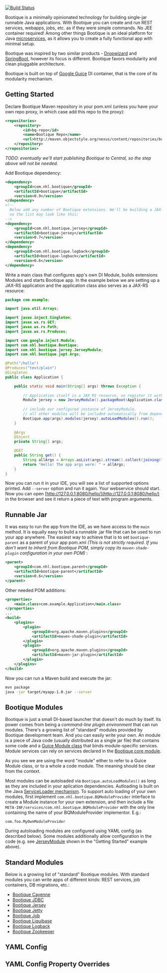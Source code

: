 [![Build Status](https://travis-ci.org/nhl/bootique.svg)](https://travis-ci.org/nhl/bootique)

Bootique is a minimally opinionated technology for building single-jar runnable Java applications. With Bootique you can create and run REST services, webapps, jobs, etc. as if they were simple commands. No JEE container required! Among other things Bootique is an ideal platform for Java [microservices](http://martinfowler.com/articles/microservices.html), as it allows you to create a fully functional app with minimal setup.

Bootique was inspired by two similar products - [Dropwizard](http://www.dropwizard.io) and [SpringBoot](http://projects.spring.io/spring-boot/), however its focus is different. Bootique favors modularity and clean pluggable architecture.

Bootique is built on top of [Google Guice](https://github.com/google/guice) DI container, that is the core of its modularity mechanism.

## Getting Started

Declare Bootique Maven repository in your pom.xml (unless you have your own repo proxy, in which case add this repo to the proxy):

```XML
<repositories>
    <repository>
        <id>bq-repo</id>
        <name>Bootique Repo</name>
        <url>http://maven.objectstyle.org/nexus/content/repositories/bootique</url>
    </repository>
</repositories>
```
_TODO: eventually we'll start publishing Bootique to Central, so the step above will not be needed._

Add Bootique dependency:

```XML
<dependency>
	<groupId>com.nhl.bootique</groupId>
	<artifactId>bootique</artifactId>
	<version>0.9</version>
</dependency>
<!-- 
  Below add any number of Bootique extensions. We'll be building a JAX-RS webservice here, 
  so the list may look like this:
-->
<dependency>
	<groupId>com.nhl.bootique.jersey</groupId>
	<artifactId>bootique-jersey</artifactId>
	<version>0.7</version>
</dependency>
<dependency>
	<groupId>com.nhl.bootique.logback</groupId>
	<artifactId>bootique-logback</artifactId>
	<version>0.6</version>
</dependency>
```
Write a main class that configures app's own DI Module, builds extensions Modules and starts Bootique app. In the example below we are setting up a JAX-RS application and the application class also serves as a JAX-RS resource:

```Java
package com.example;

import java.util.Arrays;

import javax.inject.Singleton;
import javax.ws.rs.GET;
import javax.ws.rs.Path;
import javax.ws.rs.Produces;

import com.google.inject.Module;
import com.nhl.bootique.Bootique;
import com.nhl.bootique.jersey.JerseyModule;
import com.nhl.bootique.jopt.Args;

@Path("/hello")
@Produces("text/plain")
@Singleton
public class Application {

	public static void main(String[] args) throws Exception {
	
		// Application itself is a JAX RS resource, so register it with Jersey
		Module jersey = new JerseyModule().packageRoot(Application.class);
		
		// include our configured instance of JerseyModule, 
		// all other modules will be included automatically from dependencies
		Bootique.app(args).modules(jersey).autoLoadModules().run();
	}
	
	@Args
	@Inject
	private String[] args;

	@GET
	public String get() {
		String allArgs = Arrays.asList(args).stream().collect(joining(" "));
		return "Hello! The app args were: " + allArgs;
	}
}
```

Now you can run it in your IDE, you will see a list of supported options printed. Add ```--server``` option and run it again. Your webservice should start. Now you can open [http://127.0.0.1:8080/hello/](http://127.0.0.1:8080/hello/) in the browser and see it return a piece of text with program arguments.

## Runnable Jar

It was easy to run the app from the IDE, as we have access to the ```main``` method. It is equally easy to build a runnable .jar file that can be used to run your app anywhere. The easiest way to achieve that is to set ```bootique-parent``` as a parent of your app  pom.xml *(This is not strictly required. If you don't want to inherit from Bootique POM, simply copy its ```maven-shade-plugin``` configuration in your own POM)* :

```XML
<parent>
	<groupId>com.nhl.bootique.parent</groupId>
	<artifactId>bootique-parent</artifactId>
	<version>0.6</version>
</parent>
```
Other needed POM additions:
```XML
<properties>
	<main.class>com.example.Application</main.class>
</properties>
...
<build>
	<plugins>
		<plugin>
			<groupId>org.apache.maven.plugins</groupId>
			<artifactId>maven-shade-plugin</artifactId>
		</plugin>
		<plugin>
			<groupId>org.apache.maven.plugins</groupId>
			<artifactId>maven-jar-plugin</artifactId>
		</plugin>
	</plugins>
</build>
```
Now you can run a Maven build and execute the jar:
```sh
mvn package
java -jar target/myapp-1.0.jar --server
```

## Bootique Modules

Bootique is just a small DI-based launcher that doesn't do much by itself. Its power comes from being a *command-line plugin environment* that can run modules. There's a growing list of "standard" modules provided by Bootique development team. And you can easily write your own. An module is a piece of Java code (usually distributed as a single jar file) that contains some code and a [Guice Module class](https://google.github.io/guice/api-docs/latest/javadoc/index.html?com/google/inject/Module.html) that binds module-specific services. Module services can rely on services declared in the [Bootique core module](https://github.com/nhl/bootique/blob/master/src/main/java/com/nhl/bootique/BQCoreModule.java). 

As you see we are using the word "module" either to refer to a Guice Module class, or to a whole a code module. The meaning should be clear from the context.

Most modules can be autoloaded via ```Bootique.autoLoadModules()``` as long as they are included in your aplication dependencies. Autloading is built on the Java [ServiceLoader mechanism](https://docs.oracle.com/javase/8/docs/api/java/util/ServiceLoader.html). To support auto loading of your own modules, first implement ```com.nhl.bootique.BQModuleProvider``` interface to create a Module instance for your own extension, and then include a file ```META-INF/services/com.nhl.bootique.BQModuleProvider``` with the only line containing the name of your BQModuleProvider implementor. E.g.:

```
com.foo.MyOwnModuleProvider
```
During autoloading modules are configured using YAML config (as described below). Some modules additionally allow configuration in the code (e.g. see [JerseyModule](https://github.com/nhl/bootique-jersey/blob/master/src/main/java/com/nhl/bootique/jersey/JerseyModule.java) shown in the "Getting Started" example above).

## Standard Modules

Below is a growing list of "standard" Bootique modules. With standard modules you can write apps of different kinds: REST services, job containers, DB migrations, etc.:

* [Bootique Cayenne](https://github.com/nhl/bootique-cayenne)
* [Bootique JDBC](https://github.com/nhl/bootique-jdbc)
* [Bootique Jersey](https://github.com/nhl/bootique-jersey)
* [Bootique Jetty](https://github.com/nhl/bootique-jetty)
* [Bootique Job](https://github.com/nhl/bootique-job)
* [Bootique Liquibase](https://github.com/nhl/bootique-liquibase)
* [Bootique Logback](https://github.com/nhl/bootique-logback)
* [Bootique Zookeeper](https://github.com/nhl/bootique-zookeeper)

## YAML Config

## YAML Config Property Overrides
